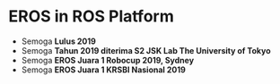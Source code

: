 # EROS in ROS Platform

* Semoga **Lulus 2019**
* Semoga **Tahun 2019 diterima S2 JSK Lab The University of Tokyo**
* Semoga **EROS Juara 1 Robocup 2019, Sydney**
* Semoga **EROS Juara 1 KRSBI Nasional 2019**
